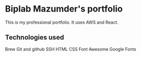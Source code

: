 # Biplab Mazumder's portfolio
This is my professional portfolio. It uses AWS and React.

## Technologies used
Brew
Git and github
SSH
HTML
CSS
Font Awesome
Google Fonts
